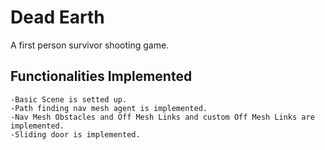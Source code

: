 # Dead Earth
A first person survivor shooting game.
## Functionalities Implemented
    -Basic Scene is setted up.
    -Path finding nav mesh agent is implemented.
    -Nav Mesh Obstacles and Off Mesh Links and custom Off Mesh Links are implemented.
    -Sliding door is implemented.
